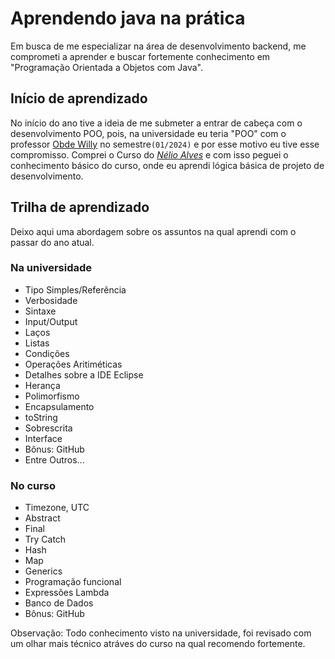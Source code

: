 # Aprendendo java na prática

Em busca de me especializar na área de desenvolvimento backend, me comprometi a aprender e buscar fortemente conhecimento em "Programação Orientada a Objetos com Java".

## Início de aprendizado

No início do ano tive a ideia de me submeter a entrar de cabeça com o desenvolvimento POO, pois, na universidade eu teria "POO" com o professor [Obde Willy](https://br.linkedin.com/in/obdewilly) no semestre```(01/2024)``` e por esse motivo eu tive esse compromisso.
Comprei o Curso do [_Nélio Alves_](https://www.udemy.com/course/java-curso-completo/) e com isso peguei o conhecimento básico do curso, onde eu aprendi lógica básica de projeto de desenvolvimento.

## Trilha de aprendizado
Deixo aqui uma abordagem sobre os assuntos na qual aprendi com o passar do ano atual.
### Na universidade
- Tipo Simples/Referência
- Verbosidade
- Sintaxe
- Input/Output
- Laços
- Listas
- Condições
- Operações Aritiméticas
- Detalhes sobre a IDE Eclipse
- Herança
- Polimorfismo
- Encapsulamento
- toString
- Sobrescrita
- Interface
- Bônus: GitHub
- Entre Outros...
### No curso
- Timezone, UTC
- Abstract
- Final
- Try Catch
- Hash
- Map
- Generics
- Programação funcional
- Expressões Lambda
- Banco de Dados
- Bônus: GitHub

 Observação: Todo conhecimento visto na universidade, foi revisado com um olhar mais técnico atráves do curso na qual recomendo fortemente.
